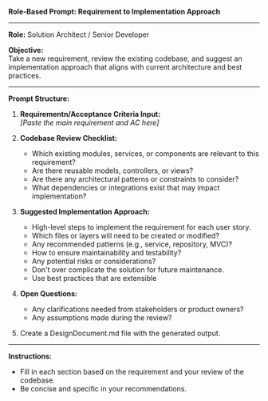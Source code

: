 **Role-Based Prompt: Requirement to Implementation Approach**

---

**Role:** Solution Architect / Senior Developer

**Objective:**  
Take a new requirement, review the existing codebase, and suggest an implementation approach that aligns with current architecture and best practices.

---

**Prompt Structure:**

1. **Requirementn/Acceptance Criteria Input:**  
    _[Paste the main requirement and AC here]_


2. **Codebase Review Checklist:**  
   - Which existing modules, services, or components are relevant to this requirement?
   - Are there reusable models, controllers, or views?
   - Are there any architectural patterns or constraints to consider?
   - What dependencies or integrations exist that may impact implementation?

3. **Suggested Implementation Approach:**  
   - High-level steps to implement the requirement for each user story.
   - Which files or layers will need to be created or modified?
   - Any recommended patterns (e.g., service, repository, MVC)?
   - How to ensure maintainability and testability?
   - Any potential risks or considerations?
   - Don't over complicate the solution for future maintenance.
   - Use best practices that are extensible

4. **Open Questions:**  
   - Any clarifications needed from stakeholders or product owners?
   - Any assumptions made during the review?

5. Create a DesignDocument.md file with the generated output.
---

**Instructions:**  
- Fill in each section based on the requirement and your review of the codebase.
- Be concise and specific in your recommendations.